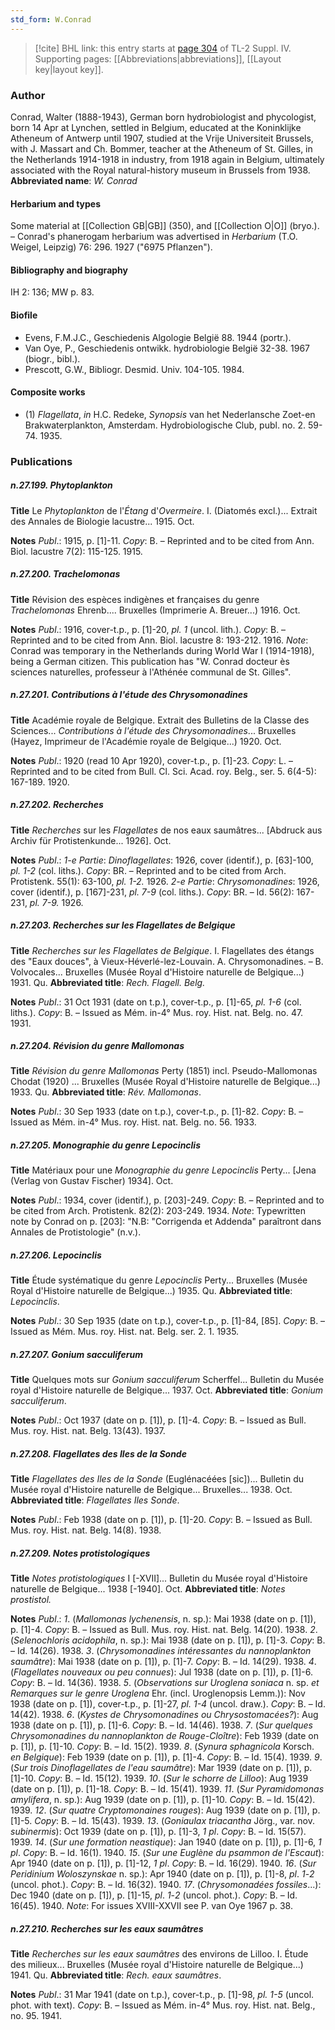 ```yaml
---
std_form: W.Conrad
---
```


> [!cite] BHL link: this entry starts at [page 304](https://www.biodiversitylibrary.org/page/33265981) of TL-2 Suppl. IV.
> Supporting pages: [[Abbreviations|abbreviations]], [[Layout key|layout key]].

### Author

Conrad, Walter (1888-1943), German born hydrobiologist and phycologist, born 14 Apr at Lynchen, settled in Belgium, educated at the Koninklijke Atheneum of Antwerp until 1907, studied at the Vrije Universiteit Brussels, with J. Massart and Ch. Bommer, teacher at the Atheneum of St. Gilles, in the Netherlands 1914-1918 in industry, from 1918 again in Belgium, ultimately associated with the Royal natural-history museum in Brussels from 1938. 
**Abbreviated name**: *W. Conrad*

#### Herbarium and types

Some material at [[Collection GB|GB]] (350), and [[Collection O|O]] (bryo.). – Conrad's phanerogam herbarium was advertised in *Herbarium* (T.O. Weigel, Leipzig) 76: 296. 1927 ("6975 Pflanzen").

#### Bibliography and biography

IH 2: 136; MW p. 83.

#### Biofile

- Evens, F.M.J.C., Geschiedenis Algologie België 88. 1944 (portr.).
- Van Oye, P., Geschiedenis ontwikk. hydrobiologie België 32-38. 1967 (biogr., bibl.).
- Prescott, G.W., Bibliogr. Desmid. Univ. 104-105. 1984.

#### Composite works

- (1) *Flagellata*, *in* H.C. Redeke, *Synopsis* van het Nederlansche Zoet-en Brakwaterplankton, Amsterdam. Hydrobiologische Club, publ. no. 2. 59-74. 1935.

### Publications

##### n.27.199. Phytoplankton

**Title**
Le *Phytoplankton* de l'*Étang* d'*Overmeire*. I. (Diatomés excl.)... Extrait des Annales de Biologie lacustre... 1915. Oct.

**Notes**
*Publ*.: 1915, p. \[1\]-11. *Copy*: B. – Reprinted and to be cited from Ann. Biol. lacustre 7(2): 115-125. 1915.

##### n.27.200. Trachelomonas

**Title**
Révision des espèces indigènes et françaises du genre *Trachelomonas* Ehrenb.... Bruxelles (Imprimerie A. Breuer...) 1916. Oct.

**Notes**
*Publ*.: 1916, cover-t.p., p. \[1\]-20, *pl. 1* (uncol. lith.). *Copy*: B. – Reprinted and to be cited from Ann. Biol. lacustre 8: 193-212. 1916.
*Note*: Conrad was temporary in the Netherlands during World War I (1914-1918), being a German citizen. This publication has "W. Conrad docteur ès sciences naturelles, professeur à l'Athénée communal de St. Gilles".

##### n.27.201. Contributions à l'étude des Chrysomonadines

**Title**
Académie royale de Belgique. Extrait des Bulletins de la Classe des Sciences... *Contributions à l'étude des Chrysomonadines*... Bruxelles (Hayez, Imprimeur de l'Académie royale de Belgique...) 1920. Oct.

**Notes**
*Publ*.: 1920 (read 10 Apr 1920), cover-t.p., p. \[1\]-23. *Copy*: L. – Reprinted and to be cited from Bull. Cl. Sci. Acad. roy. Belg., ser. 5. 6(4-5): 167-189. 1920.

##### n.27.202. Recherches

**Title**
*Recherches* sur les *Flagellates* de nos eaux saumâtres... \[Abdruck aus Archiv für Protistenkunde... 1926\]. Oct.

**Notes**
*Publ*.: *1-e Partie*: *Dinoflagellates*: 1926, cover (identif.), p. \[63\]-100, *pl. 1-2* (col. liths.).
*Copy*: BR. – Reprinted and to be cited from Arch. Protistenk. 55(1): 63-100, *pl. 1-2.* 1926.
*2-e Partie*: *Chrysomonadines*: 1926, cover (identif.), p. \[167\]-231, *pl. 7-9* (col. liths.). *Copy*: BR. – Id. 56(2): 167-231, *pl. 7-9.* 1926.

##### n.27.203. Recherches sur les Flagellates de Belgique

**Title**
*Recherches sur les Flagellates de Belgique*. I. Flagellates des étangs des "Eaux douces", à Vieux-Héverlé-lez-Louvain. A. Chrysomonadines. – B. Volvocales... Bruxelles (Musée Royal d'Histoire naturelle de Belgique...) 1931. Qu.
**Abbreviated title**: *Rech. Flagell. Belg.*

**Notes**
*Publ*.: 31 Oct 1931 (date on t.p.), cover-t.p., p. \[1\]-65, *pl. 1-6* (col. liths.). *Copy*: B. – Issued as Mém. in-4° Mus. roy. Hist. nat. Belg. no. 47. 1931.

##### n.27.204. Révision du genre Mallomonas

**Title**
*Révision du genre Mallomonas* Perty (1851) incl. Pseudo-Mallomonas Chodat (1920) ... Bruxelles (Musée Royal d'Histoire naturelle de Belgique...) 1933. Qu.
**Abbreviated title**: *Rév. Mallomonas*.

**Notes**
*Publ*.: 30 Sep 1933 (date on t.p.), cover-t.p., p. \[1\]-82. *Copy*: B. – Issued as Mém. in-4° Mus. roy. Hist. nat. Belg. no. 56. 1933.

##### n.27.205. Monographie du genre Lepocinclis

**Title**
Matériaux pour une *Monographie du genre Lepocinclis* Perty... \[Jena (Verlag von Gustav Fischer) 1934\]. Oct.

**Notes**
*Publ*.: 1934, cover (identif.), p. \[203\]-249. *Copy*: B. – Reprinted and to be cited from Arch. Protistenk. 82(2): 203-249. 1934.
*Note*: Typewritten note by Conrad on p. \[203\]: "N.B: "Corrigenda et Addenda" paraîtront dans Annales de Protistologie" (n.v.).

##### n.27.206. Lepocinclis

**Title**
Étude systématique du genre *Lepocinclis* Perty... Bruxelles (Musée Royal d'Histoire naturelle de Belgique...) 1935. Qu.
**Abbreviated title**: *Lepocinclis*.

**Notes**
*Publ*.: 30 Sep 1935 (date on t.p.), cover-t.p., p. \[1\]-84, \[85\]. *Copy*: B. – Issued as Mém. Mus. roy. Hist. nat. Belg. ser. 2. 1. 1935.

##### n.27.207. Gonium sacculiferum

**Title**
Quelques mots sur *Gonium sacculiferum* Scherffel... Bulletin du Musée royal d'Histoire naturelle de Belgique... 1937. Oct.
**Abbreviated title**: *Gonium sacculiferum*.

**Notes**
*Publ*.: Oct 1937 (date on p. \[1\]), p. \[1\]-4. *Copy*: B. – Issued as Bull. Mus. roy. Hist. nat. Belg. 13(43). 1937.

##### n.27.208. Flagellates des Iles de la Sonde

**Title**
*Flagellates des Iles de la Sonde* (Euglénacéées \[sic\])... Bulletin du Musée royal d'Histoire naturelle de Belgique... Bruxelles... 1938. Oct.
**Abbreviated title**: *Flagellates Iles Sonde*.

**Notes**
*Publ*.: Feb 1938 (date on p. \[1\]), p. \[1\]-20. *Copy*: B. – Issued as Bull. Mus. roy. Hist. nat. Belg. 14(8). 1938.

##### n.27.209. Notes protistologiques

**Title**
*Notes protistologiques* I \[-XVII\]... Bulletin du Musée royal d'Histoire naturelle de Belgique... 1938 \[-1940\]. Oct.
**Abbreviated title**: *Notes prostistol.*

**Notes**
*Publ*.: *1*. (*Mallomonas lychenensis*, n. sp.): Mai 1938 (date on p. \[1\]), p. \[1\]-4. *Copy*: B. – Issued as Bull. Mus. roy. Hist. nat. Belg. 14(20). 1938.
*2*. (*Selenochloris acidophila*, n. sp.): Mai 1938 (date on p. \[1\]), p. \[1\]-3. *Copy*: B. – Id. 14(26). 1938.
*3*. (*Chrysomonadines intéressantes du nannoplankton saumâtre*): Mai 1938 (date on p. \[1\]), p. \[1\]-7. *Copy*: B. – Id. 14(29). 1938.
*4*. (*Flagellates nouveaux ou peu connues*): Jul 1938 (date on p. \[1\]), p. \[1\]-6. *Copy*: B. – Id. 14(36). 1938.
*5*. (*Observations sur Uroglena soniaca* n. sp. *et Remarques sur le genre Uroglena* Ehr. (incl. Uroglenopsis Lemm.)): Nov 1938 (date on p. \[1\]), cover-t.p., p. \[1\]-27, *pl. 1-4* (uncol. draw.). *Copy*: B. – Id. 14(42). 1938.
*6*. (*Kystes de Chrysomonadines ou Chrysostomacées?*): Aug 1938 (date on p. \[1\]), p. \[1\]-6.
*Copy*: B. – Id. 14(46). 1938.
*7*. (*Sur quelques Chrysomonadines du nannoplankton de Rouge-Cloître*): Feb 1939 (date on p. \[1\]), p. \[1\]-10. *Copy*: B. – Id. 15(2). 1939.
*8*. (*Synura sphagnicola* Korsch. *en Belgique*): Feb 1939 (date on p. \[1\]), p. \[1\]-4. *Copy*: B. – Id. 15(4). 1939.
*9*. (*Sur trois Dinoflagellates de l'eau saumâtre*): Mar 1939 (date on p. \[1\]), p. \[1\]-10. *Copy*: B. – Id. 15(12). 1939.
*10*. (*Sur le schorre de Lilloo*): Aug 1939 (date on p. \[1\]), p. \[1\]-18. *Copy*: B. – Id. 15(41). 1939.
*11*. (*Sur Pyramidomonas amylifera*, n. sp.): Aug 1939 (date on p. \[1\]), p. \[1\]-10. *Copy*: B. – Id. 15(42). 1939.
*12*. (*Sur quatre Cryptomonaines rouges*): Aug 1939 (date on p. \[1\]), p. \[1\]-5. *Copy*: B. – Id. 15(43). 1939.
*13*. (*Goniaulax triacantha* Jörg., var. nov. *subinermis*): Oct 1939 (date on p. \[1\]), p. \[1\]-3, *1 pl*. *Copy*: B. – Id. 15(57). 1939.
*14*. (*Sur une formation neastique*): Jan 1940 (date on p. \[1\]), p. \[1\]-6, *1 pl*. *Copy*: B. – Id. 16(1). 1940.
*15*. (*Sur une Euglène du psammon de l'Escaut*): Apr 1940 (date on p. \[1\]), p. \[1\]-12, *1 pl*.
*Copy*: B. – Id. 16(29). 1940.
*16*. (*Sur Peridinium Woloszynskae* n. sp.): Apr 1940 (date on p. \[1\]), p. \[1\]-8, *pl*. *1*-*2* (uncol. phot.). *Copy*: B. – Id. 16(32). 1940.
*17*. (*Chrysomonadées fossiles*...): Dec 1940 (date on p. \[1\]), p. \[1\]-15, *pl*. *1*-*2* (uncol. phot.).
*Copy*: B. – Id. 16(45). 1940.
*Note*: For issues XVIII-XXVII see P. van Oye 1967 p. 38.

##### n.27.210. Recherches sur les eaux saumâtres

**Title**
*Recherches sur les eaux saumâtres* des environs de Lilloo. I. Étude des milieux... Bruxelles (Musée royal d'Histoire naturelle de Belgique...) 1941. Qu.
**Abbreviated title**: *Rech. eaux saumâtres*.

**Notes**
*Publ*.: 31 Mar 1941 (date on t.p.), cover-t.p., p. \[1\]-98, *pl. 1-5* (uncol. phot. with text). *Copy*: B. – Issued as Mém. in-4° Mus. roy. Hist. nat. Belg., no. 95. 1941.

